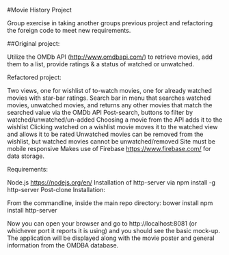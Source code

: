 #Movie History Project

Group exercise in taking another groups previous project and refactoring the foreign code to meet new requirements.

##Original project:

Utilize the OMDb API (http://www.omdbapi.com/) to retrieve movies, add them to a list, provide ratings & a status of watched or unwatched.

Refactored project:

Two views, one for wishlist of to-watch movies, one for already watched movies with star-bar ratings.
Search bar in menu that searches watched movies, unwatched movies, and returns any other movies that match the searched value via the OMDb API
Post-search, buttons to filter by watched/unwatched/un-added
Choosing a movie from the API adds it to the wishlist
Clicking watched on a wishlist movie moves it to the watched view and allows it to be rated
Unwatched movies can be removed from the wishlist, but watched movies cannot be unwatched/removed
Site must be mobile responsive
Makes use of Firebase https://www.firebase.com/ for data storage.

Requirements:

Node.js https://nodejs.org/en/
Installation of http-server via npm install -g http-server
Post-clone Installation:

From the commandline, inside the main repo directory:
    bower install
    npm install
    http-server

Now you can open your browser and go to http://localhost:8081 (or whichever port it reports it is using) and you should see the basic mock-up. The application will be displayed along with the movie poster and general information from the OMDBA database.
